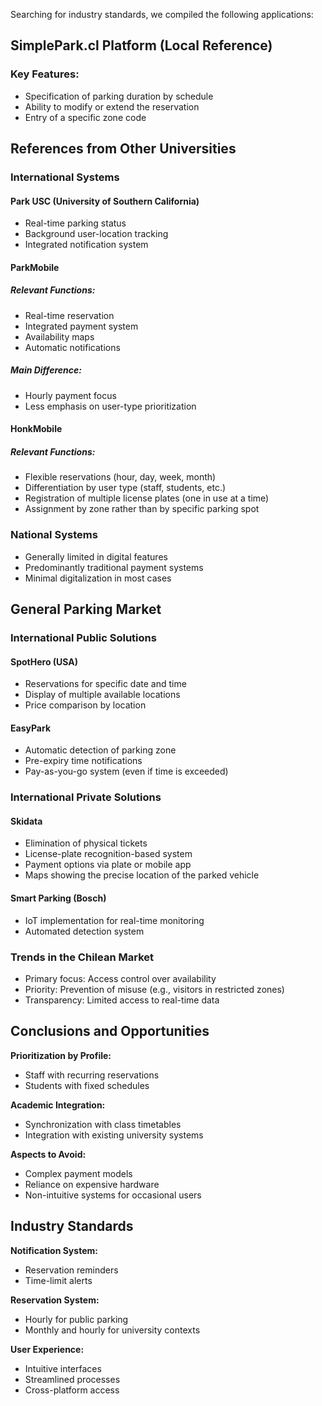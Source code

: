 Searching for industry standards, we compiled the following applications:

## SimplePark.cl Platform (Local Reference)

### Key Features:

* Specification of parking duration by schedule
* Ability to modify or extend the reservation
* Entry of a specific zone code

## References from Other Universities

### International Systems

#### Park USC (University of Southern California)

* Real-time parking status
* Background user-location tracking
* Integrated notification system

#### ParkMobile

##### Relevant Functions:

* Real-time reservation
* Integrated payment system
* Availability maps
* Automatic notifications

##### Main Difference:

* Hourly payment focus
* Less emphasis on user-type prioritization

#### HonkMobile

##### Relevant Functions:

* Flexible reservations (hour, day, week, month)
* Differentiation by user type (staff, students, etc.)
* Registration of multiple license plates (one in use at a time)
* Assignment by zone rather than by specific parking spot

### National Systems

* Generally limited in digital features
* Predominantly traditional payment systems
* Minimal digitalization in most cases

## General Parking Market

### International Public Solutions

#### SpotHero (USA)

* Reservations for specific date and time
* Display of multiple available locations
* Price comparison by location

#### EasyPark

* Automatic detection of parking zone
* Pre-expiry time notifications
* Pay-as-you-go system (even if time is exceeded)

### International Private Solutions

#### Skidata

* Elimination of physical tickets
* License-plate recognition-based system
* Payment options via plate or mobile app
* Maps showing the precise location of the parked vehicle

#### Smart Parking (Bosch)

* IoT implementation for real-time monitoring
* Automated detection system

### Trends in the Chilean Market

* Primary focus: Access control over availability
* Priority: Prevention of misuse (e.g., visitors in restricted zones)
* Transparency: Limited access to real-time data

## Conclusions and Opportunities

**Prioritization by Profile:**

* Staff with recurring reservations
* Students with fixed schedules

**Academic Integration:**

* Synchronization with class timetables
* Integration with existing university systems

**Aspects to Avoid:**

* Complex payment models
* Reliance on expensive hardware
* Non-intuitive systems for occasional users

## Industry Standards

**Notification System:**

* Reservation reminders
* Time-limit alerts

**Reservation System:**

* Hourly for public parking
* Monthly and hourly for university contexts

**User Experience:**

* Intuitive interfaces
* Streamlined processes
* Cross-platform access
